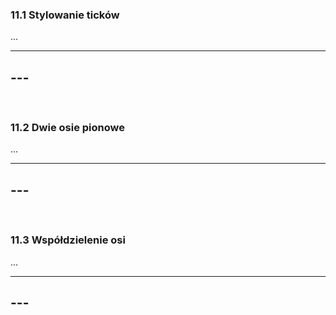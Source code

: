### 11.1 Stylowanie ticków
...

---
**---**
---
&nbsp;
### 11.2 Dwie osie pionowe
...

---
**---**
---
&nbsp;
### 11.3 Współdzielenie osi
...

---
**---**
---
&nbsp;
